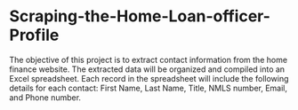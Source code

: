 # Scraping-the-Home-Loan-officer-Profile
The objective of this project is to extract contact information from the home finance website. The extracted data will be organized and compiled into an Excel spreadsheet. Each record in the spreadsheet will include the following details for each contact: First Name, Last Name, Title, NMLS number, Email, and Phone number.
